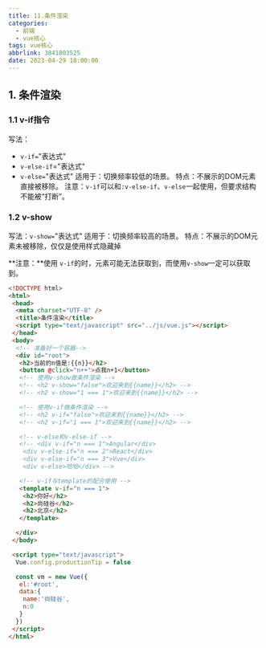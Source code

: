 ```yaml
---
title: 11.条件渲染
categories:
  - 前端
  - vue核心
tags: vue核心
abbrlink: 3841803525
date: 2023-04-29 18:00:00
---
```


## 1. 条件渲染 

### 1.1 v-if指令
写法：
+ `v-if=`"表达式" 
+ `v-else-if`="表达式"
+ `v-else=`"表达式"
适用于：切换频率较低的场景。
特点：不展示的DOM元素直接被移除。
注意：`v-if`可以和`:v-else-if`、`v-else`一起使用，但要求结构不能被“打断”。

### 1.2 v-show

写法：`v-show=`"表达式"
适用于：切换频率较高的场景。
特点：不展示的DOM元素未被移除，仅仅是使用样式隐藏掉

**注意：**使用 `v-if`的时，元素可能无法获取到，而使用`v-show`一定可以获取到。

```html
<!DOCTYPE html>
<html>
 <head>
  <meta charset="UTF-8" />
  <title>条件渲染</title>
  <script type="text/javascript" src="../js/vue.js"></script>
 </head>
 <body>
  <!-- 准备好一个容器-->
  <div id="root">
   <h2>当前的n值是:{{n}}</h2>
   <button @click="n++">点我n+1</button>
   <!-- 使用v-show做条件渲染 -->
   <!-- <h2 v-show="false">欢迎来到{{name}}</h2> -->
   <!-- <h2 v-show="1 === 1">欢迎来到{{name}}</h2> -->

   <!-- 使用v-if做条件渲染 -->
   <!-- <h2 v-if="false">欢迎来到{{name}}</h2> -->
   <!-- <h2 v-if="1 === 1">欢迎来到{{name}}</h2> -->

   <!-- v-else和v-else-if -->
   <!-- <div v-if="n === 1">Angular</div>
	<div v-else-if="n === 2">React</div>
	<div v-else-if="n === 3">Vue</div>
	<div v-else>哈哈</div> -->

   <!-- v-if与template的配合使用 -->
   <template v-if="n === 1">
    <h2>你好</h2>
    <h2>尚硅谷</h2>
    <h2>北京</h2>
   </template>

  </div>
 </body>

 <script type="text/javascript">
  Vue.config.productionTip = false

  const vm = new Vue({
   el:'#root',
   data:{
    name:'尚硅谷',
    n:0
   }
  })
 </script>
</html>
```
